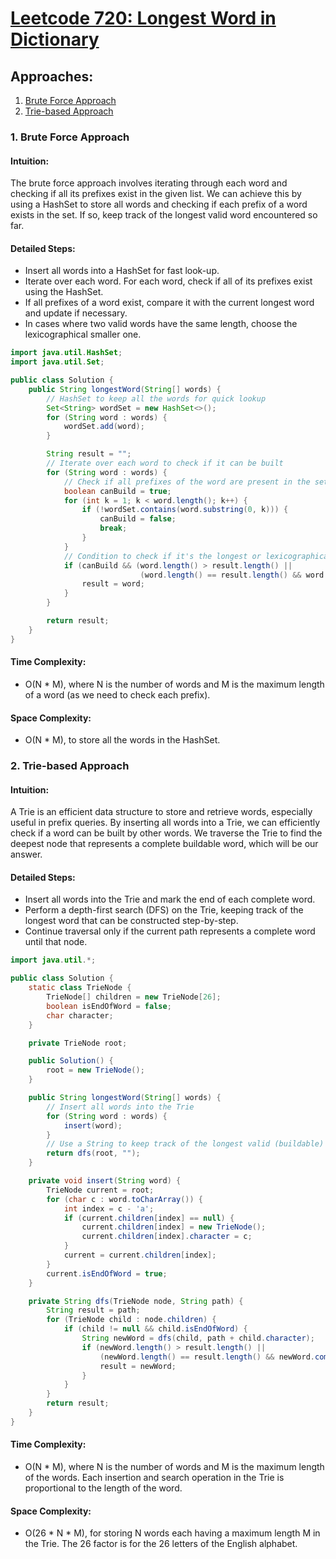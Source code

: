 # [Leetcode 720: Longest Word in Dictionary](https://leetcode.com/problems/longest-word-in-dictionary/)

## Approaches:

1. [Brute Force Approach](#1-brute-force-approach)
2. [Trie-based Approach](#2-trie-based-approach)

### 1. Brute Force Approach

#### Intuition:
The brute force approach involves iterating through each word and checking if all its prefixes exist in the given list. We can achieve this by using a HashSet to store all words and checking if each prefix of a word exists in the set. If so, keep track of the longest valid word encountered so far.

#### Detailed Steps:
- Insert all words into a HashSet for fast look-up.
- Iterate over each word. For each word, check if all of its prefixes exist using the HashSet.
- If all prefixes of a word exist, compare it with the current longest word and update if necessary.
- In cases where two valid words have the same length, choose the lexicographical smaller one.

```java
import java.util.HashSet;
import java.util.Set;

public class Solution {
    public String longestWord(String[] words) {
        // HashSet to keep all the words for quick lookup
        Set<String> wordSet = new HashSet<>();
        for (String word : words) {
            wordSet.add(word);
        }

        String result = "";
        // Iterate over each word to check if it can be built
        for (String word : words) {
            // Check if all prefixes of the word are present in the set
            boolean canBuild = true;
            for (int k = 1; k < word.length(); k++) {
                if (!wordSet.contains(word.substring(0, k))) {
                    canBuild = false;
                    break;
                }
            }
            // Condition to check if it's the longest or lexicographically smallest
            if (canBuild && (word.length() > result.length() || 
                             (word.length() == result.length() && word.compareTo(result) < 0))) {
                result = word;
            }
        }

        return result;
    }
}
```

#### Time Complexity:
- O(N * M), where N is the number of words and M is the maximum length of a word (as we need to check each prefix).

#### Space Complexity:
- O(N * M), to store all the words in the HashSet.

### 2. Trie-based Approach

#### Intuition:
A Trie is an efficient data structure to store and retrieve words, especially useful in prefix queries. By inserting all words into a Trie, we can efficiently check if a word can be built by other words. We traverse the Trie to find the deepest node that represents a complete buildable word, which will be our answer.

#### Detailed Steps:
- Insert all words into the Trie and mark the end of each complete word.
- Perform a depth-first search (DFS) on the Trie, keeping track of the longest word that can be constructed step-by-step.
- Continue traversal only if the current path represents a complete word until that node.

```java
import java.util.*;

public class Solution {
    static class TrieNode {
        TrieNode[] children = new TrieNode[26];
        boolean isEndOfWord = false;
        char character;
    }

    private TrieNode root;

    public Solution() {
        root = new TrieNode();
    }

    public String longestWord(String[] words) {
        // Insert all words into the Trie
        for (String word : words) {
            insert(word);
        }
        // Use a String to keep track of the longest valid (buildable) word
        return dfs(root, "");
    }

    private void insert(String word) {
        TrieNode current = root;
        for (char c : word.toCharArray()) {
            int index = c - 'a';
            if (current.children[index] == null) {
                current.children[index] = new TrieNode();
                current.children[index].character = c;
            }
            current = current.children[index];
        }
        current.isEndOfWord = true;
    }

    private String dfs(TrieNode node, String path) {
        String result = path;
        for (TrieNode child : node.children) {
            if (child != null && child.isEndOfWord) {
                String newWord = dfs(child, path + child.character);
                if (newWord.length() > result.length() || 
                    (newWord.length() == result.length() && newWord.compareTo(result) < 0)) {
                    result = newWord;
                }
            }
        }
        return result;
    }
}
```

#### Time Complexity:
- O(N * M), where N is the number of words and M is the maximum length of the words. Each insertion and search operation in the Trie is proportional to the length of the word.

#### Space Complexity:
- O(26 * N * M), for storing N words each having a maximum length M in the Trie. The 26 factor is for the 26 letters of the English alphabet.

